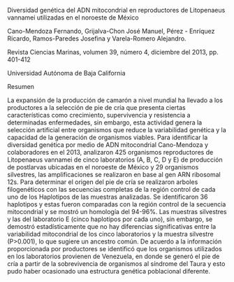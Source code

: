 
Diversidad genética del ADN mitocondrial en reproductores de Litopenaeus vannamei utilizadas en el noroeste de México

Cano-Mendoza Fernando, Grijalva-Chon José Manuel, Pérez - Enríquez Ricardo, Ramos-Paredes Josefina y Varela-Romero Alejandro.

Revista Ciencias Marinas, volumen 39, número 4, diciembre del 2013, pp. 401-412

Universidad Autónoma de Baja California

Resumen

La expansión de la producción de camarón a nivel mundial ha llevado a los productores a la selección de pie de cría que presenta ciertas características como crecimiento, supervivencia y resistencia a determinadas enfermedades, sin embargo, esta actividad genera la selección artificial entre organismos que reduce la variabilidad genética y la capacidad de la generación de organismos viables. Para identificar la diversidad genética por medio de ADN mitocondrial Cano-Mendoza y colaboradores en el 2013, analizaron 425 organismos reproductores de Litopenaeus vannamei de cinco laboratorios (A, B, C, D y E) de producción de postlarvas ubicadas en el noroeste de México y 29 organismos silvestres, las amplificaciones se realizaron en base al gen ARN ribosomal 12s. Para determinar el origen del pie de cría se realizaron arboles filogenéticos con las secuencias completas de la región control de cada uno de los Haplotipos de las muestras analizadas. Se identificaron 36 haplotipos y estas fueron comparadas con la región control de la  secuencia mitocondrial y se mostró un homología del 94-96%. Las muestras silvestres y las del laboratorio E (cinco haplotipos por cada uno), sin embargo, se demostró estadísticamente que no hay diferencias significativas entre la variabilidad mitocondrial de los cinco laboratorios y la muestra silvestre (P>0.001), lo que sugiere un ancestro común. De acuerdo a la información proporcionada por productores se identificó que los organismos utilizados en los laboratorios provienen de Venezuela, en donde se generó el pie de cría a partir de la sobrevivencia de organismos al síndrome del Taura y esto pudo haber ocasionado una estructura genética poblacional diferente. 
